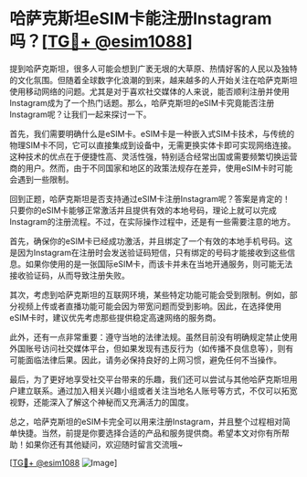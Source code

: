 # 哈萨克斯坦eSIM卡能注册Instagram吗？[[TG💪+ @esim1088](https://t.me/s/esim1088)]

提到哈萨克斯坦，很多人可能会想到广袤无垠的大草原、热情好客的人民以及独特的文化氛围。但随着全球数字化浪潮的到来，越来越多的人开始关注在哈萨克斯坦使用移动网络的问题。尤其是对于喜欢社交媒体的人来说，能否顺利注册并使用Instagram成为了一个热门话题。那么，哈萨克斯坦的eSIM卡究竟能否注册Instagram呢？让我们一起来探讨一下。

首先，我们需要明确什么是eSIM卡。eSIM卡是一种嵌入式SIM卡技术，与传统的物理SIM卡不同，它可以直接集成到设备中，无需更换实体卡即可实现网络连接。这种技术的优点在于便捷性高、灵活性强，特别适合经常出国或需要频繁切换运营商的用户。然而，由于不同国家和地区的政策法规存在差异，使用eSIM卡时可能会遇到一些限制。

回到正题，哈萨克斯坦是否支持通过eSIM卡注册Instagram呢？答案是肯定的！只要你的eSIM卡能够正常激活并且提供有效的本地号码，理论上就可以完成Instagram的注册流程。不过，在实际操作过程中，还是有一些需要注意的地方。

首先，确保你的eSIM卡已经成功激活，并且绑定了一个有效的本地手机号码。这是因为Instagram在注册时会发送验证码短信，只有绑定的号码才能接收到这些信息。如果你使用的是一张国际eSIM卡，而该卡并未在当地开通服务，则可能无法接收验证码，从而导致注册失败。

其次，考虑到哈萨克斯坦的互联网环境，某些特定功能可能会受到限制。例如，部分视频上传或者直播功能可能会因为带宽问题而受到影响。因此，在选择使用eSIM卡时，建议优先考虑那些提供稳定高速网络的服务商。

此外，还有一点非常重要：遵守当地的法律法规。虽然目前没有明确规定禁止使用外国账号访问社交媒体平台，但如果发现有违反行为（如传播不良信息等），则有可能面临法律后果。因此，请务必保持良好的上网习惯，避免任何不当操作。

最后，为了更好地享受社交平台带来的乐趣，我们还可以尝试与其他哈萨克斯坦用户建立联系。通过加入相关兴趣小组或者关注当地名人账号等方式，不仅可以拓宽视野，还能深入了解这个神秘而又充满活力的国度。

总之，哈萨克斯坦的eSIM卡完全可以用来注册Instagram，并且整个过程相对简单快捷。当然，前提是你要选择合适的产品和服务提供商。希望本文对你有所帮助！如果你还有其他疑问，欢迎随时留言交流哦~

[[TG💪+ @esim1088](https://t.me/s/esim1088) ![Image](https://i.postimg.cc/4NQfJmqS/Snipaste-2025-05-13-00-14-12.png)]